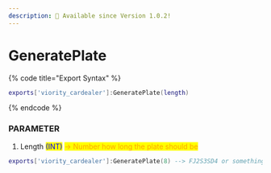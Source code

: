 ```yaml
---
description: 🔧 Available since Version 1.0.2!
---
```


# GeneratePlate

{% code title="Export Syntax" %}
```lua
exports['viority_cardealer']:GeneratePlate(length)
```
{% endcode %}

### PARAMETER

1. Length <mark style="color:blue;">(INT)</mark> <mark style="color:orange;">-> Number how long the plate should be</mark>

```lua
exports['viority_cardealer']:GeneratePlate(8) --> FJ2S3SD4 or something else!
```
